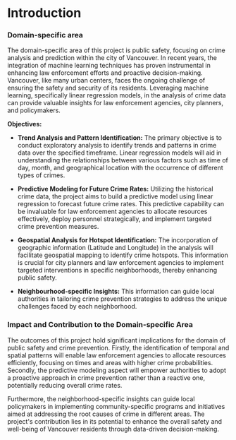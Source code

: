 
# Introduction
 
### Domain-specific area
The domain-specific area of this project is public safety, focusing on crime analysis and prediction within the city of Vancouver. In recent years, the integration of machine learning techniques has proven instrumental in enhancing law enforcement efforts and proactive decision-making. Vancouver, like many urban centers, faces the ongoing challenge of ensuring the safety and security of its residents. Leveraging machine learning, specifically linear regression models, in the analysis of crime data can provide valuable insights for law enforcement agencies, city planners, and policymakers.

**Objectives:**

* **Trend Analysis and Pattern Identification:** The primary objective is to conduct exploratory analysis to identify trends and patterns in crime data over the specified timeframe. Linear regression models will aid in understanding the relationships between various factors such as time of day, month, and geographical location with the occurrence of different types of crimes.

* **Predictive Modeling for Future Crime Rates:** Utilizing the historical crime data, the project aims to build a predictive model using linear regression to forecast future crime rates. This predictive capability can be invaluable for law enforcement agencies to allocate resources effectively, deploy personnel strategically, and implement targeted crime prevention measures.

* **Geospatial Analysis for Hotspot Identification:** The incorporation of geographic information (Latitude and Longitude) in the analysis will facilitate geospatial mapping to identify crime hotspots. This information is crucial for city planners and law enforcement agencies to implement targeted interventions in specific neighborhoods, thereby enhancing public safety.

* **Neighbourhood-specific Insights:** This information can guide local authorities in tailoring crime prevention strategies to address the unique challenges faced by each neighborhood.

### Impact and Contribution to the Domain-specific Area

The outcomes of this project hold significant implications for the domain of public safety and crime prevention. Firstly, the identification of temporal and spatial patterns will enable law enforcement agencies to allocate resources efficiently, focusing on times and areas with higher crime probabilities. Secondly, the predictive modeling aspect will empower authorities to adopt a proactive approach in crime prevention rather than a reactive one, potentially reducing overall crime rates.

Furthermore, the neighborhood-specific insights can guide local policymakers in implementing community-specific programs and initiatives aimed at addressing the root causes of crime in different areas. The project's contribution lies in its potential to enhance the overall safety and well-being of Vancouver residents through data-driven decision-making.

